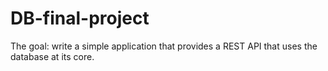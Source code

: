 # DB-final-project
The goal: 
write a simple application that provides a REST API that uses the database at its core.
